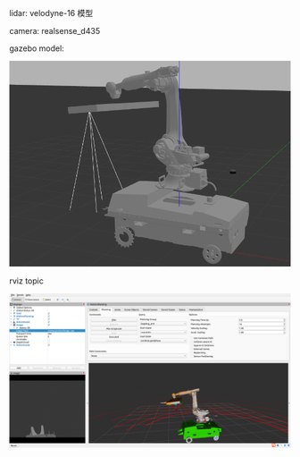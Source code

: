 lidar:
velodyne-16 模型

camera:
realsense_d435



gazebo model:

![image-20231212155912922](./sensor_img/image-20231212155912922.png)



rviz topic

![rviz_screenshot_2023_12_12-16_01_25](./sensor_img/rviz_screenshot_2023_12_12-16_01_25.png)

